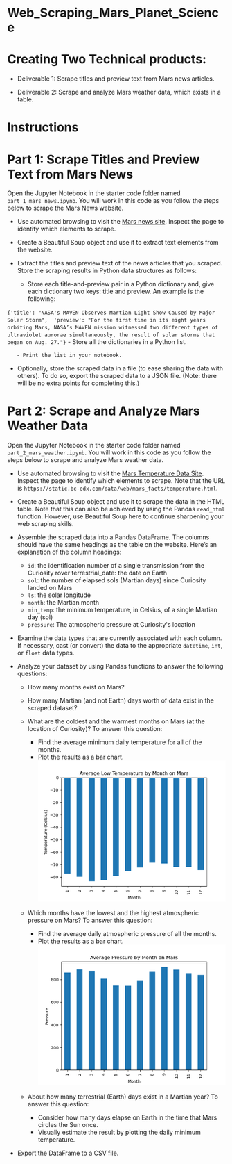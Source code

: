 # Web_Scraping_Mars_Planet_Science

# Creating Two Technical products:

+ Deliverable 1: Scrape titles and preview text from Mars news articles.

+ Deliverable 2: Scrape and analyze Mars weather data, which exists in a table.


# Instructions
# Part 1: Scrape Titles and Preview Text from Mars News
Open the Jupyter Notebook in the starter code folder named `part_1_mars_news.ipynb`. You will work in this code as you follow the steps below to scrape the Mars News website.

   * Use automated browsing to visit the [Mars news site](https://static.bc-edx.com/data/web/mars_news/index.html). Inspect the page to identify which elements to scrape.

   * Create a Beautiful Soup object and use it to extract text elements from the website.

   * Extract the titles and preview text of the news articles that you scraped. Store the scraping results in Python data structures as follows:
   
       - Store each title-and-preview pair in a Python dictionary and, give each dictionary two keys: title and preview. An example is the following:

`{'title': "NASA's MAVEN Observes Martian Light Show Caused by Major Solar Storm", 
 'preview': "For the first time in its eight years orbiting Mars, NASA’s MAVEN mission witnessed two different types of ultraviolet aurorae simultaneously, the result of solar storms that began on Aug. 27."}`
       - Store all the dictionaries in a Python list.

       - Print the list in your notebook.

   * Optionally, store the scraped data in a file (to ease sharing the data with others). To do so, export the scraped data to a JSON file. (Note: there will be no extra points for completing this.)

# Part 2: Scrape and Analyze Mars Weather Data
Open the Jupyter Notebook in the starter code folder named `part_2_mars_weather.ipynb`. You will work in this code as you follow the steps below to scrape and analyze Mars weather data.

   * Use automated browsing to visit the [Mars Temperature Data Site](https://static.bc-edx.com/data/web/mars_facts/temperature.html). Inspect the page to identify which elements to scrape. Note that the URL is `https://static.bc-edx.com/data/web/mars_facts/temperature.html`.

   * Create a Beautiful Soup object and use it to scrape the data in the HTML table. Note that this can also be achieved by using the Pandas `read_html` function. However, use Beautiful Soup here to continue sharpening your web scraping skills.

   * Assemble the scraped data into a Pandas DataFrame. The columns should have the same headings as the table on the website. Here’s an explanation of the column headings:

      - `id`: the identification number of a single transmission from the Curiosity rover
terrestrial_date: the date on Earth
      - `sol`: the number of elapsed sols (Martian days) since Curiosity landed on Mars
      - `ls`: the solar longitude
      - `month`: the Martian month
      - `min_temp`: the minimum temperature, in Celsius, of a single Martian day (sol)
      - `pressure`: The atmospheric pressure at Curiosity's location
   * Examine the data types that are currently associated with each column. If necessary, cast (or convert) the data to the appropriate `datetime`, `int`, or `float` data types.

   * Analyze your dataset by using Pandas functions to answer the following questions:

      - How many months exist on Mars?
      - How many Martian (and not Earth) days worth of data exist in the scraped dataset?
      - What are the coldest and the warmest months on Mars (at the location of Curiosity)? To answer this question:
          + Find the average minimum daily temperature for all of the months.
          + Plot the results as a bar chart.
![This is a plot](https://github.com/sonila15/Web_Scraping_Mars_Planet_Science/blob/main/Images/mars_temp.png)

      - Which months have the lowest and the highest atmospheric pressure on Mars? To answer this question:
          + Find the average daily atmospheric pressure of all the months.
          + Plot the results as a bar chart.
![This is a plot](https://github.com/sonila15/Web_Scraping_Mars_Planet_Science/blob/main/Images/mars_pressure.png)
      - About how many terrestrial (Earth) days exist in a Martian year? To answer this question:
          + Consider how many days elapse on Earth in the time that Mars circles the Sun once.
          + Visually estimate the result by plotting the daily minimum temperature.
   * Export the DataFrame to a CSV file.
